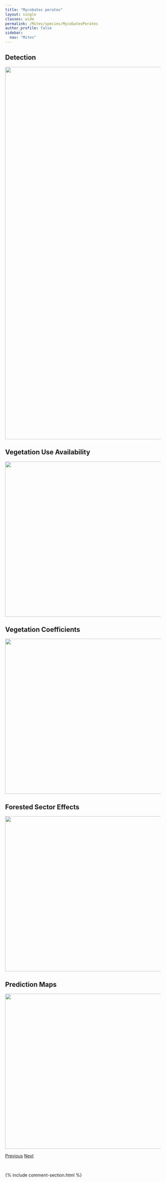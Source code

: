 ```yaml
---
title: "Mycobates perates"
layout: single
classes: wide
permalink: /Mites/species/MycobatesPerates
author_profile: false
sidebar:
  nav: "Mites"
---
```


<h2>Detection</h2>

<a href="https://drive.google.com/uc?export=view&id=1SJ3GlnutgTagXGdaYtDH1vTSr0KnxtmR">
<img src="https://drive.google.com/uc?export=view&id=1SJ3GlnutgTagXGdaYtDH1vTSr0KnxtmR" height = "1200" width = "800">
</a>


<h2>Vegetation Use Availability</h2>

<a href="https://drive.google.com/uc?export=view&id=1hpW0npL2AniV_hNa1YzZSJtMOx87AeVP">
<img src="https://drive.google.com/uc?export=view&id=1hpW0npL2AniV_hNa1YzZSJtMOx87AeVP" height = "500" width = "1000">
</a>


<h2>Vegetation Coefficients</h2>

<a href="https://drive.google.com/uc?export=view&id=1jiqe_52kQdcRhZQ_SshLs0hDDW8CMUxI">
<img src="https://drive.google.com/uc?export=view&id=1jiqe_52kQdcRhZQ_SshLs0hDDW8CMUxI" height = "500" width = "1000">
</a>


<h2>Forested Sector Effects</h2>

<a href="https://drive.google.com/uc?export=view&id=1uuVVk89-z_jIStZLsHawp58uDJlzb6gZ">
<img src="https://drive.google.com/uc?export=view&id=1uuVVk89-z_jIStZLsHawp58uDJlzb6gZ" height = "500" width = "1000">
</a>


<h2>Prediction Maps</h2>

<a href="https://drive.google.com/uc?export=view&id=1J_ibzDf1ns39-f-AVwzw41qroKqXEark">
<img src="https://drive.google.com/uc?export=view&id=1J_ibzDf1ns39-f-AVwzw41qroKqXEark" height = "500" width = "1000">
</a>


<a href="/DevelopmentWebsite/Mites/species/MycobatesIncurvatus" class="pagination--pager" title="Mycobates incurvatus">Previous</a> <a href="/DevelopmentWebsite/Mites/species/NanhermanniaSp1DEW" class="pagination--pager" title="Nanhermannia sp. 1 DEW">Next</a>

<p>&nbsp;</p>

{% include comment-section.html %}
